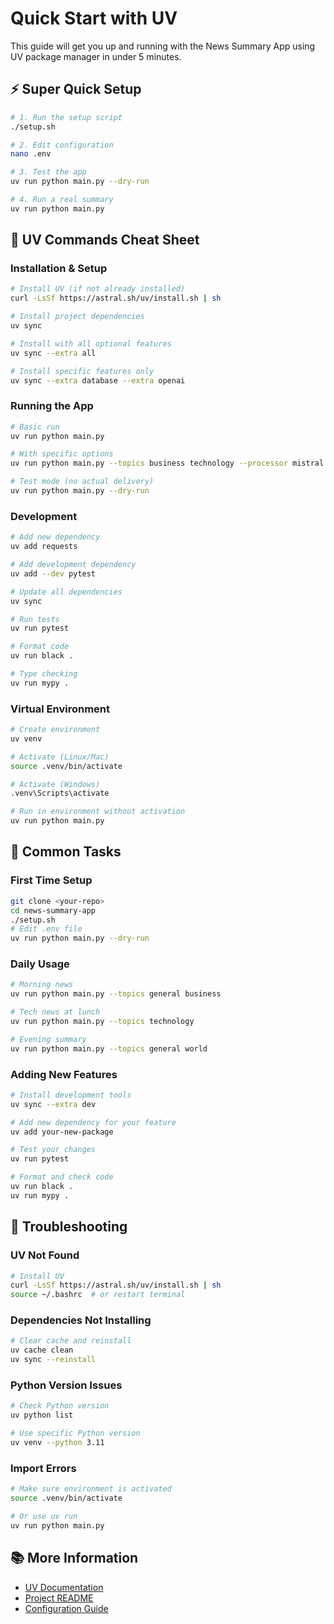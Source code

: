 # Quick Start with UV

This guide will get you up and running with the News Summary App using UV package manager in under 5 minutes.

## ⚡ Super Quick Setup

```bash
# 1. Run the setup script
./setup.sh

# 2. Edit configuration
nano .env

# 3. Test the app
uv run python main.py --dry-run

# 4. Run a real summary
uv run python main.py
```

## 🔧 UV Commands Cheat Sheet

### Installation & Setup
```bash
# Install UV (if not already installed)
curl -LsSf https://astral.sh/uv/install.sh | sh

# Install project dependencies
uv sync

# Install with all optional features
uv sync --extra all

# Install specific features only
uv sync --extra database --extra openai
```

### Running the App
```bash
# Basic run
uv run python main.py

# With specific options
uv run python main.py --topics business technology --processor mistral

# Test mode (no actual delivery)
uv run python main.py --dry-run
```

### Development
```bash
# Add new dependency
uv add requests

# Add development dependency
uv add --dev pytest

# Update all dependencies
uv sync

# Run tests
uv run pytest

# Format code
uv run black .

# Type checking
uv run mypy .
```

### Virtual Environment
```bash
# Create environment
uv venv

# Activate (Linux/Mac)
source .venv/bin/activate

# Activate (Windows)
.venv\Scripts\activate

# Run in environment without activation
uv run python main.py
```

## 🎯 Common Tasks

### First Time Setup
```bash
git clone <your-repo>
cd news-summary-app
./setup.sh
# Edit .env file
uv run python main.py --dry-run
```

### Daily Usage
```bash
# Morning news
uv run python main.py --topics general business

# Tech news at lunch
uv run python main.py --topics technology

# Evening summary
uv run python main.py --topics general world
```

### Adding New Features
```bash
# Install development tools
uv sync --extra dev

# Add new dependency for your feature
uv add your-new-package

# Test your changes
uv run pytest

# Format and check code
uv run black .
uv run mypy .
```

## 🚨 Troubleshooting

### UV Not Found
```bash
# Install UV
curl -LsSf https://astral.sh/uv/install.sh | sh
source ~/.bashrc  # or restart terminal
```

### Dependencies Not Installing
```bash
# Clear cache and reinstall
uv cache clean
uv sync --reinstall
```

### Python Version Issues
```bash
# Check Python version
uv python list

# Use specific Python version
uv venv --python 3.11
```

### Import Errors
```bash
# Make sure environment is activated
source .venv/bin/activate

# Or use uv run
uv run python main.py
```

## 📚 More Information

- [UV Documentation](https://docs.astral.sh/uv/)
- [Project README](README.md)
- [Configuration Guide](README.md#configuration)
